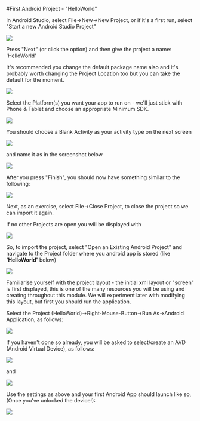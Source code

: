 #First Android Project - "HelloWorld"

In Android Studio, select File->New->New Project, or if it's a first run, select "Start a new Android Studio Project"

![](../img/firstrun.png)

Press "Next" (or click the option) and then give the project a name: 'HelloWorld'

It's recommended you change the default package name also and it's probably worth changing the Project Location too but you can take the default for the moment.

![](../img/new01.png)

Select the Platform(s) you want your app to run on - we'll just stick with Phone & Tablet and choose an appropriate Minimum SDK.

![](../img/new02.png)

You should choose a Blank Activity as your activity type on the next screen

![](../img/new03.png)

and name it as in the screenshot below

![](../img/new04.png)

After you press "Finish", you should now have something similar to the following:

![](../img/new05.png)

Next, as an exercise, select File->Close Project, to close the project so we can import it again.

If no other Projects are open you will be displayed with

![](../img/new06.png)

So, to import the project, select "Open an Existing Android Project" and navigate to the Project folder where you android app is stored (like <b>'HelloWorld'</b> below)

![](../img/new07.png)

Familiarise yourself with the project layout - the initial xml layout or "screen" is first displayed, this is one of the many resources you will be using and creating throughout this module. We will experiment later with modifying this layout, but first you should run the application.

Select the Project (HelloWorld)->Right-Mouse-Button->Run As->Android Application, as follows:

![](../img/run.png)

If you haven't done so already, you will be asked to select/create an AVD (Android Virtual Device), as follows:

![](../img/avd1.png)

and

![](../img/avd.png)

Use the settings as above and your first Android App should launch like so, (Once you've unlocked the device!):

![](../img/device.png)
